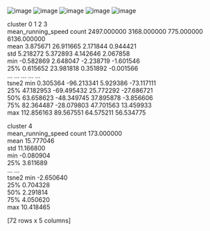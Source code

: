 ![image](https://github.com/user-attachments/assets/e46e7f58-d021-466f-ae4c-e62a167c04ec)
![image](https://github.com/user-attachments/assets/86a19a98-13b9-46ba-bb70-5f36d8666531)
![image](https://github.com/user-attachments/assets/f3f0d894-61cd-4791-810b-9584541d0c8a)
![image](https://github.com/user-attachments/assets/dc8bcf57-737a-420e-abd7-801d0f4458e1)
![image](https://github.com/user-attachments/assets/cb763920-4e93-42b4-8f0e-60431ff67556)

cluster                             0            1           2            3  \
mean_running_speed count  2497.000000  3168.000000  775.000000  6136.000000   
                   mean      3.875671    26.911665    2.171844     0.944421   
                   std       5.218272     5.372893    4.142646     2.067858   
                   min      -0.582869     2.648047   -2.238719    -1.601546   
                   25%       0.615652    23.981818    0.351892    -0.001566   
...                               ...          ...         ...          ...   
tsne2              min       0.305364   -96.213341    5.929386   -73.117111   
                   25%      47.182953   -69.495432   25.772292   -27.686721   
                   50%      63.658623   -48.349745   37.895878    -3.856606   
                   75%      82.364487   -28.079803   47.701563    13.459933   
                   max     112.856163    89.567551   64.575211    56.534775   

cluster                            4  
mean_running_speed count  173.000000  
                   mean    15.777046  
                   std     11.166800  
                   min     -0.080904  
                   25%      3.611689  
...                              ...  
tsne2              min     -2.650640  
                   25%      0.704328  
                   50%      2.291814  
                   75%      4.050620  
                   max     10.418465  

[72 rows x 5 columns]


